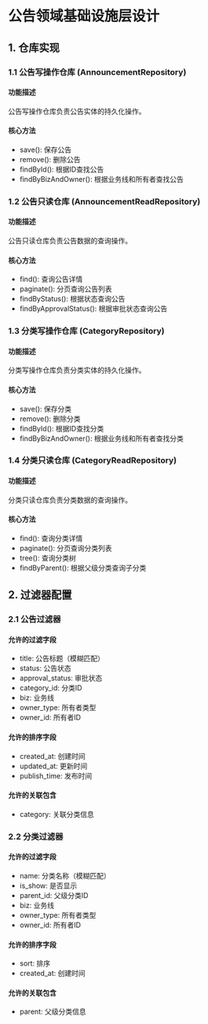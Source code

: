 # 公告领域基础设施层设计

## 1. 仓库实现

### 1.1 公告写操作仓库 (AnnouncementRepository)

#### 功能描述
公告写操作仓库负责公告实体的持久化操作。

#### 核心方法
- save(): 保存公告
- remove(): 删除公告
- findById(): 根据ID查找公告
- findByBizAndOwner(): 根据业务线和所有者查找公告

### 1.2 公告只读仓库 (AnnouncementReadRepository)

#### 功能描述
公告只读仓库负责公告数据的查询操作。

#### 核心方法
- find(): 查询公告详情
- paginate(): 分页查询公告列表
- findByStatus(): 根据状态查询公告
- findByApprovalStatus(): 根据审批状态查询公告

### 1.3 分类写操作仓库 (CategoryRepository)

#### 功能描述
分类写操作仓库负责分类实体的持久化操作。

#### 核心方法
- save(): 保存分类
- remove(): 删除分类
- findById(): 根据ID查找分类
- findByBizAndOwner(): 根据业务线和所有者查找分类

### 1.4 分类只读仓库 (CategoryReadRepository)

#### 功能描述
分类只读仓库负责分类数据的查询操作。

#### 核心方法
- find(): 查询分类详情
- paginate(): 分页查询分类列表
- tree(): 查询分类树
- findByParent(): 根据父级分类查询子分类

## 2. 过滤器配置

### 2.1 公告过滤器

#### 允许的过滤字段
- title: 公告标题（模糊匹配）
- status: 公告状态
- approval_status: 审批状态
- category_id: 分类ID
- biz: 业务线
- owner_type: 所有者类型
- owner_id: 所有者ID

#### 允许的排序字段
- created_at: 创建时间
- updated_at: 更新时间
- publish_time: 发布时间

#### 允许的关联包含
- category: 关联分类信息

### 2.2 分类过滤器

#### 允许的过滤字段
- name: 分类名称（模糊匹配）
- is_show: 是否显示
- parent_id: 父级分类ID
- biz: 业务线
- owner_type: 所有者类型
- owner_id: 所有者ID

#### 允许的排序字段
- sort: 排序
- created_at: 创建时间

#### 允许的关联包含
- parent: 父级分类信息